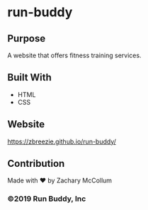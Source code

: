 # run-buddy

## Purpose
A website that offers fitness training services.

## Built With
* HTML
* CSS

## Website
https://zbreezie.github.io/run-buddy/

## Contribution
Made with ❤️ by Zachary McCollum

### ©️2019 Run Buddy, Inc 
